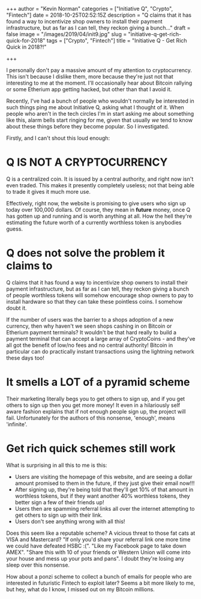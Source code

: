 +++
author = "Kevin Norman"
categories = ["Initiative Q", "Crypto", "Fintech"]
date = 2018-10-25T02:52:15Z
description = "Q claims that it has found a way to incentivize shop owners to install their payment infrastructure, but as far as I can tell, they reckon giving a bunch..."
draft = false
image = "/images/2019/04/init9.jpg"
slug = "initiative-q-get-rich-quick-for-2018"
tags = ["Crypto", "Fintech"]
title = "Initiative Q - Get Rich Quick in 2018?!"

+++

I personally don't pay a massive amount of my attention to cryptocurrency. This isn't because I dislike them, more because they're just not that interesting to me at the moment. I'll occasionally hear about Bitcoin rallying or some Etherium app getting hacked, but other than that I avoid it.

Recently, I've had a bunch of people who wouldn't normally be interested in such things ping me about Initiative Q, asking what I thought of it. When people who aren't in the tech circles I'm in start asking me about something like this, alarm bells start ringing for me, given that usually _we_ tend to know about these things before they become popular. So I investigated.

Firstly, and I can't shout this loud enough:

# Q IS NOT A CRYPTOCURRENCY

Q is a centralized coin. It is issued by a central authority, and right now isn't even traded. This makes it presently completely useless; not that being able to trade it gives it much more use.

Effectively, right now, the website is promising to give users who sign up today over 100,000 dollars. Of course, they mean in **future** money, once Q has gotten up and running and is worth anything at all. How the hell they're estimating the future worth of a currently worthless token is anybodies guess.

# Q does not solve the problem it claims to

Q claims that it has found a way to incentivize shop owners to install their payment infrastructure, but as far as I can tell, they reckon giving a bunch of people worthless tokens will somehow encourage shop owners to pay to install hardware so that they can take these pointless coins. I somehow doubt it.

If the number of users was the barrier to a shops adoption of a new currency, then why haven't we seen shops cashing in on Bitcoin or Etherium payment terminals? It wouldn't be that hard really to build a payment terminal that can accept a large array of CryptoCoins - and they've all got the benefit of low/no fees and no central authority! Bitcoin in particular can do practically instant transactions using the lightning network these days too!

# It smells a LOT of a pyramid scheme

Their marketing literally begs you to get others to sign up, and if you get others to sign up then you get more money! It even in a hilariously self aware fashion explains that if not enough people sign up, the project will fail. Unfortunately for the authors of this nonsense, 'enough', means 'infinite'.

# Get rich quick schemes still work

What is surprising in all this to me is this:

* Users are visiting the homepage of this website, and are seeing a dollar amount promised to them in the future, if they just give their email now!!!
* After signing up, they're being told that they'll get 10% of that amount in worthless tokens, but if they want another 40% worthless tokens, they better sign a few of their friends up!
* Users then are spamming referral links all over the internet attempting to get others to sign up with their link.
* Users don't see anything wrong with all this!

Does this seem like a reputable scheme? A vicious threat to those fat cats at VISA and Mastercard? "If only you'd share your referral link one more time we could have defeated HSBC :(". "Like my Facebook page to take down AMEX". "Share this with 10 of your friends or Western Union will come into your house and mess up your pots and pans". I doubt they're losing any sleep over this nonsense.

How about a ponzi scheme to collect a bunch of emails for people who are interested in futuristic Fintech to exploit later? Seems a bit more likely to me, but hey, what do I know, I missed out on my Bitcoin millions.
